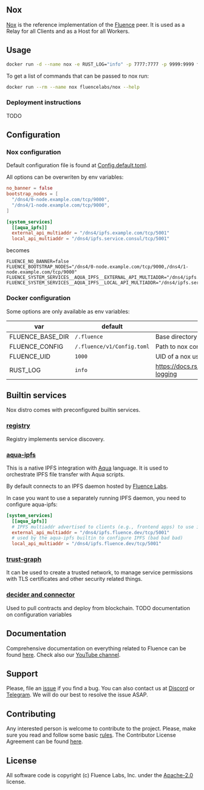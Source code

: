 ## Nox

[Nox](https://github.com/fluencelabs/nox) is the reference implementation of the
[Fluence](https://fluence.network) peer. It is used as a Relay for all Clients
and as a Host for all Workers.

## Usage

```bash
docker run -d --name nox -e RUST_LOG="info" -p 7777:7777 -p 9999:9999 fluencelabs/nox
```

To get a list of commands that can be passed to nox run:

```bash
docker run --rm --name nox fluencelabs/nox --help
```

### Deployment instructions

TODO

## Configuration

### Nox configuration

Default configuration file is found at
[Config.default.toml](https://github.com/fluencelabs/nox/tree/master/docker/Config.default.toml).

All options can be overwriten by env variables:

```toml
no_banner = false
bootstrap_nodes = [
  "/dns4/0-node.example.com/tcp/9000",
  "/dns4/1-node.example.com/tcp/9000",
]

[system_services]
  [[aqua_ipfs]]
  external_api_multiaddr = "/dns4/ipfs.example.com/tcp/5001"
  local_api_multiaddr = "/dns4/ipfs.service.consul/tcp/5001"
```

becomes

```shell
FLUENCE_NO_BANNER=false
FLUENCE_BOOTSTRAP_NODES="/dns4/0-node.example.com/tcp/9000,/dns4/1-node.example.com/tcp/9000"
FLUENCE_SYSTEM_SERVICES__AQUA_IPFS__EXTERNAL_API_MULTIADDR="/dns4/ipfs.example.com/tcp/5001"
FLUENCE_SYSTEM_SERVICES__AQUA_IPFS__LOCAL_API_MULTIADDR="/dns4/ipfs.service.consul/tcp/5001"
```

### Docker configuration

Some options are only available as env variables:

| var              | default                    | description                                                    |
| ---------------- | -------------------------- | -------------------------------------------------------------- |
| FLUENCE_BASE_DIR | `/.fluence`                | Base directory for nox persistent data                         |
| FLUENCE_CONFIG   | `/.fluence/v1/Config.toml` | Path to nox config file                                        |
| FLUENCE_UID      | `1000`                     | UID of a nox user who owns persistent data                     |
| RUST_LOG         | `info`                     | https://docs.rs/env_logger/0.10.0/env_logger/#enabling-logging |

## Builtin services

Nox distro comes with preconfigured builtin services.

### [registry](https://github.com/fluencelabs/registry)

Registry implements service discovery.

### [aqua-ipfs](https://github.com/fluencelabs/aqua-ipfs)

This is a native IPFS integration with
[Aqua](https://fluence.dev/docs/aqua-book/introduction) language. It is used to
orchestrate IPFS file transfer with Aqua scripts.

By default connects to an IPFS daemon hosted by
[Fluence Labs](https://fluence.network).

In case you want to use a separately running IPFS daemon, you need to configure
aqua-ipfs:

```toml
[system_services]
  [[aqua_ipfs]]
  # IPFS multiaddr advertised to clients (e.g., frontend apps) to use in uploading files (ipfs.put), managing pins (ipfs.pin) etc
  external_api_multiaddr = "/dns4/ipfs.fluence.dev/tcp/5001"
  # used by the aqua-ipfs builtin to configure IPFS (bad bad bad)
  local_api_multiaddr = "/dns4/ipfs.fluence.dev/tcp/5001"
```

### [trust-graph](https://github.com/fluencelabs/trust-graph)

It can be used to create a trusted network, to manage service permissions with
TLS certificates and other security related things.

### [decider and connector](https://github.com/fluencelabs/decider)

Used to pull contracts and deploy from blockchain. TODO documentation on
configuration variables

## Documentation

Comprehensive documentation on everything related to Fluence can be found
[here](https://fluence.dev/). Check also our
[YouTube channel](https://www.youtube.com/@fluencelabs).

## Support

Please, file an [issue](https://github.com/fluencelabs/nox/issues) if you find a
bug. You can also contact us at [Discord](https://discord.com/invite/5qSnPZKh7u)
or [Telegram](https://t.me/fluence_project). We will do our best to resolve the
issue ASAP.

## Contributing

Any interested person is welcome to contribute to the project. Please, make sure
you read and follow some basic
[rules](https://github.com/fluencelabs/nox/tree/master/CONTRIBUTING.md). The
Contributor License Agreement can be found
[here](https://github.com/fluencelabs/nox/tree/master/FluenceCLA).

## License

All software code is copyright (c) Fluence Labs, Inc. under the
[Apache-2.0](https://github.com/fluencelabs/nox/tree/master/LICENSE) license.
